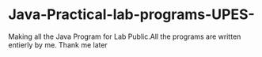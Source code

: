 # Java-Practical-lab-programs-UPES-
Making all the Java Program for Lab Public.All the programs are written entierly by me.
Thank me later
